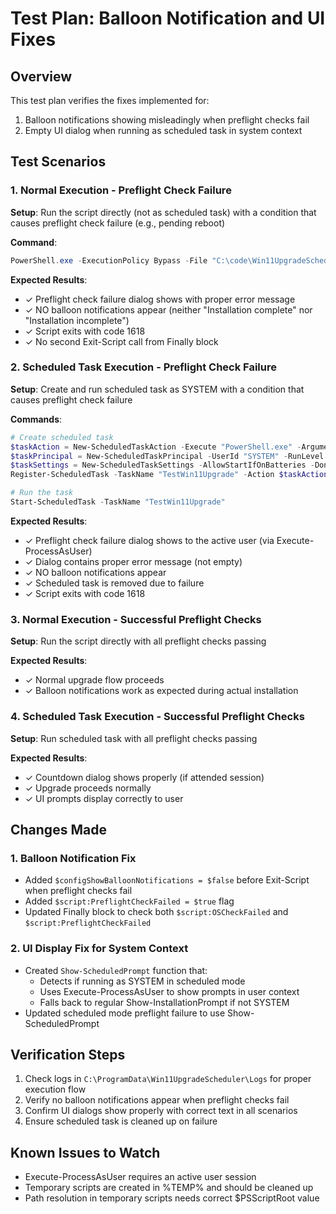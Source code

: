 # Test Plan: Balloon Notification and UI Fixes

## Overview
This test plan verifies the fixes implemented for:
1. Balloon notifications showing misleadingly when preflight checks fail
2. Empty UI dialog when running as scheduled task in system context

## Test Scenarios

### 1. Normal Execution - Preflight Check Failure
**Setup**: Run the script directly (not as scheduled task) with a condition that causes preflight check failure (e.g., pending reboot)

**Command**:
```powershell
PowerShell.exe -ExecutionPolicy Bypass -File "C:\code\Win11UpgradeScheduler\Win11UpgradeScheduler-FINAL\src\Deploy-Application-InstallationAssistant-Version.ps1"
```

**Expected Results**:
- ✓ Preflight check failure dialog shows with proper error message
- ✓ NO balloon notifications appear (neither "Installation complete" nor "Installation incomplete")
- ✓ Script exits with code 1618
- ✓ No second Exit-Script call from Finally block

### 2. Scheduled Task Execution - Preflight Check Failure
**Setup**: Create and run scheduled task as SYSTEM with a condition that causes preflight check failure

**Commands**:
```powershell
# Create scheduled task
$taskAction = New-ScheduledTaskAction -Execute "PowerShell.exe" -Argument "-ExecutionPolicy Bypass -File `"C:\code\Win11UpgradeScheduler\Win11UpgradeScheduler-FINAL\src\SupportFiles\ScheduledTaskWrapper.ps1`" -PSADTPath `"C:\code\Win11UpgradeScheduler\Win11UpgradeScheduler-FINAL\src`""
$taskPrincipal = New-ScheduledTaskPrincipal -UserId "SYSTEM" -RunLevel Highest
$taskSettings = New-ScheduledTaskSettings -AllowStartIfOnBatteries -DontStopIfGoingOnBatteries
Register-ScheduledTask -TaskName "TestWin11Upgrade" -Action $taskAction -Principal $taskPrincipal -Settings $taskSettings -Force

# Run the task
Start-ScheduledTask -TaskName "TestWin11Upgrade"
```

**Expected Results**:
- ✓ Preflight check failure dialog shows to the active user (via Execute-ProcessAsUser)
- ✓ Dialog contains proper error message (not empty)
- ✓ NO balloon notifications appear
- ✓ Scheduled task is removed due to failure
- ✓ Script exits with code 1618

### 3. Normal Execution - Successful Preflight Checks
**Setup**: Run the script directly with all preflight checks passing

**Expected Results**:
- ✓ Normal upgrade flow proceeds
- ✓ Balloon notifications work as expected during actual installation

### 4. Scheduled Task Execution - Successful Preflight Checks
**Setup**: Run scheduled task with all preflight checks passing

**Expected Results**:
- ✓ Countdown dialog shows properly (if attended session)
- ✓ Upgrade proceeds normally
- ✓ UI prompts display correctly to user

## Changes Made

### 1. Balloon Notification Fix
- Added `$configShowBalloonNotifications = $false` before Exit-Script when preflight checks fail
- Added `$script:PreflightCheckFailed = $true` flag
- Updated Finally block to check both `$script:OSCheckFailed` and `$script:PreflightCheckFailed`

### 2. UI Display Fix for System Context
- Created `Show-ScheduledPrompt` function that:
  - Detects if running as SYSTEM in scheduled mode
  - Uses Execute-ProcessAsUser to show prompts in user context
  - Falls back to regular Show-InstallationPrompt if not SYSTEM
- Updated scheduled mode preflight failure to use Show-ScheduledPrompt

## Verification Steps
1. Check logs in `C:\ProgramData\Win11UpgradeScheduler\Logs` for proper execution flow
2. Verify no balloon notifications appear when preflight checks fail
3. Confirm UI dialogs show properly with correct text in all scenarios
4. Ensure scheduled task is cleaned up on failure

## Known Issues to Watch
- Execute-ProcessAsUser requires an active user session
- Temporary scripts are created in %TEMP% and should be cleaned up
- Path resolution in temporary scripts needs correct $PSScriptRoot value
